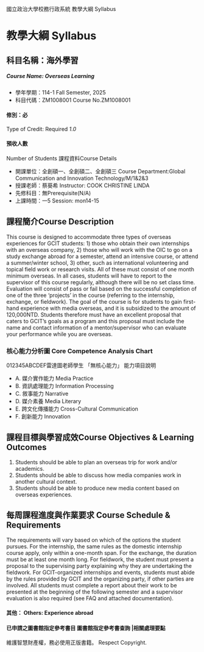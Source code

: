 國立政治大學校務行政系統 教學大綱 Syllabus
# 教學大綱 Syllabus
##  科目名稱：海外學習
#####  Course Name: Overseas Learning
  * 學年學期：114-1 Fall Semester, 2025 
  * 科目代碼：ZM1008001 Course No.ZM1008001
#### 修別：必
Type of Credit: Required 
_1.0_
#### 預收人數
Number of Students
課程資料Course Details
  * 開課單位：全創碩一、全創碩二、全創碩三 Course Department:Global Communication and Innovation Technology/M/1&2&3 
  * 授課老師：蔡葵希 Instructor: COOK CHRISTINE LINDA 
  * 先修科目：無Prerequisite(N/A)
  * 上課時間：一5 Session: mon14-15
##  課程簡介Course Description
This course is designed to accommodate three types of overseas experiences for GCIT students: 1) those who obtain their own internships with an overseas company, 2) those who will work with the OIC to go on a study exchange abroad for a semester, attend an intensive course, or attend a summer/winter school, 3) other, such as international volunteering and topical field work or research visits. All of these must consist of one month minimum overseas. In all cases, students will have to report to the supervisor of this course regularly, although there will be no set class time. Evaluation will consist of pass or fail based on the successful completion of one of the three ‘projects’ in the course (referring to the internship, exchange, or fieldwork). The goal of the course is for students to gain first-hand experience with media overseas, and it is subsidized to the amount of 120,000NTD. Students therefore must have an excellent proposal that caters to GCIT’s goals as a program and this proposal must include the name and contact information of a mentor/supervisor who can evaluate your performance while you are overseas. 
###  核心能力分析圖 Core Competence Analysis Chart
012345ABCDEF雷達圖老師學生
「無核心能力」 
能力項目說明
  * A. 媒介實作能力 Media Practice
  * B. 資訊處理能力 Information Processing
  * C. 敘事能力 Narrative
  * D. 媒介素養 Media Literary
  * E. 跨文化傳播能力 Cross-Cultural Communication 
  * F. 創新能力 Innovation
##  課程目標與學習成效Course Objectives & Learning Outcomes 
  1. Students should be able to plan an overseas trip for work and/or academics.
  2. Students should be able to discuss how media companies work in another cultural context.
  3. Students should be able to produce new media content based on overseas experiences.
##  每周課程進度與作業要求 Course Schedule & Requirements
The requirements will vary based on which of the options the student pursues. For the internship, the same rules as the domestic internship course apply, only within a one-month span. For the exchange, the duration must be at least one month long. For fieldwork, the student must present a proposal to the supervising party explaining why they are undertaking the fieldwork. For GCIT-organized internships and events, students must abide by the rules provided by GCIT and the organizing party, if other parties are involved. All students must complete a report about their work to be presented at the beginning of the following semester and a supervisor evaluation is also required (see FAQ and attached documentation).
####  其他： Others: Experience abroad 
####  已申請之圖書館指定參考書目  圖書館指定參考書查詢 |相關處理要點
維護智慧財產權，務必使用正版書籍。 Respect Copyright.